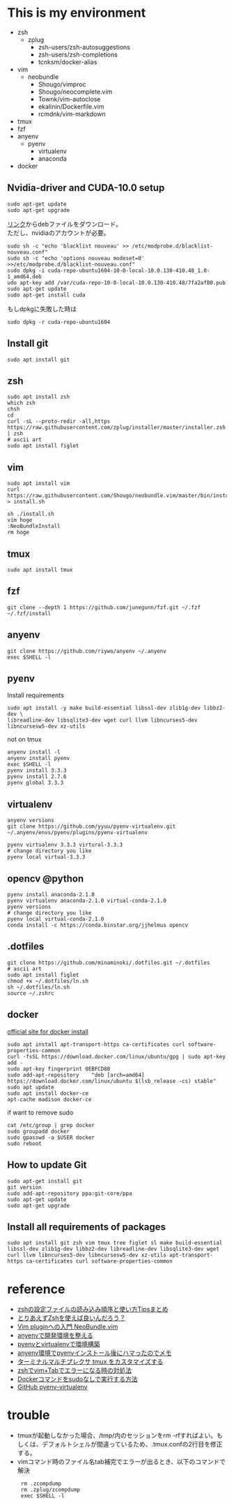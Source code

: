 # This is my environment
  * zsh
    * zplug
      * zsh-users/zsh-autosuggestions
      * zsh-users/zsh-completions
      * tcnksm/docker-alias
  * vim
    * neobundle
      * Shougo/vimproc
      * Shougo/neocomplete.vim
      * Townk/vim-autoclose
      * ekalinin/Dockerfile.vim
      * rcmdnk/vim-markdown
  * tmux
  * fzf
  * anyenv
    * pyenv
      * virtualenv
      * anaconda
  * docker

## Nvidia-driver and CUDA-10.0 setup

```
sudo apt-get update
sudo apt-get upgrade
```

[リンク](https://developer.nvidia.com/cuda-downloads?target_os=Linux&target_arch=x86_64&target_distro=Ubuntu&target_version=1604&target_type=deblocal)からdebファイルをダウンロード。  
ただし、nvidiaのアカウントが必要。  

```
sudo sh -c "echo 'blacklist nouveau' >> /etc/modprobe.d/blacklist-nouveau.conf"
sudo sh -c "echo 'options nouveau modeset=0' >>/etc/modprobe.d/blacklist-nouveau.conf"
sudo dpkg -i cuda-repo-ubuntu1604-10-0-local-10.0.130-410.48_1.0-1_amd64.deb
udo apt-key add /var/cuda-repo-10-0-local-10.0.130-410.48/7fa2af80.pub
sudo apt-get update
sudo apt-get install cuda

```

もしdpkgに失敗した時は
```
sudo dpkg -r cuda-repo-ubuntu1604
```

## Install git
```
sudo apt install git
```
## zsh
```
sudo apt install zsh
which zsh
chsh
cd
curl -sL --proto-redir -all,https https://raw.githubusercontent.com/zplug/installer/master/installer.zsh | zsh
# ascii art
sudo apt install figlet
```

## vim
```
sudo apt install vim
curl https://raw.githubusercontent.com/Shougo/neobundle.vim/master/bin/install.sh > install.sh

sh ./install.sh
vim hoge
:NeoBundleInstall
rm hoge
```

## tmux
```
sudo apt install tmux
```

## fzf
```
git clone --depth 1 https://github.com/junegunn/fzf.git ~/.fzf
~/.fzf/install
```

## anyenv
```
git clone https://github.com/riywo/anyenv ~/.anyenv
exec $SHELL -l
```

## pyenv
Install requirements
```
sudo apt install -y make build-essential libssl-dev zlib1g-dev libbz2-dev \
libreadline-dev libsqlite3-dev wget curl llvm libncurses5-dev libncursesw5-dev xz-utils
```
not on tmux
```
anyenv install -l
anyenv install pyenv
exec $SHELL -l
pyenv install 3.3.3
pyenv install 2.7.6
pyenv global 3.3.3
```

## virtualenv
```
anyenv versions
git clone https://github.com/yyuu/pyenv-virtualenv.git ~/.anyenv/envs/pyenv/plugins/pyenv-virtualenv
```

```
pyenv virtualenv 3.3.3 virtural-3.3.3
# change directory you like
pyenv local virtual-3.3.3
```

## opencv @python
```
pyenv install anaconda-2.1.0
pyenv virtualenv anaconda-2.1.0 virtual-conda-2.1.0
pyenv versions
# change directory you like
pyenv local virtual-conda-2.1.0
conda install -c https://conda.binstar.org/jjhelmus opencv
```

## .dotfiles
```
git clone https://github.com/minaminoki/.dotfiles.git ~/.dotfiles
# ascii art
sudo apt install figlet
chmod +x ~/.dotfiles/ln.sh
sh ~/.dotfiles/ln.sh
source ~/.zshrc
```

## docker
[official site for docker install](https://docs.docker.com/engine/installation/linux/ubuntu/)
```
sudo apt install apt-transport-https ca-certificates curl software-properties-common
curl -fsSL https://download.docker.com/linux/ubuntu/gpg | sudo apt-key add -
sudo apt-key fingerprint 0EBFCD88
sudo add-apt-repository    "deb [arch=amd64] https://download.docker.com/linux/ubuntu $(lsb_release -cs) stable"
sudo apt update
sudo apt install docker-ce
apt-cache madison docker-ce
```
if want to remove sudo
```
cat /etc/group | grep docker
sudo groupadd docker
sudo gpasswd -a $USER docker
sudo reboot
```

## How to update Git
```
sudo apt-get install git
git version
sudo add-apt-repository ppa:git-core/ppa
sudo apt-get update
sudo apt-get upgrade
```

## Install all requirements of packages
```
sudo apt install git zsh vim tmux tree figlet sl make build-essential libssl-dev zlib1g-dev libbz2-dev libreadline-dev libsqlite3-dev wget curl llvm libncurses5-dev libncursesw5-dev xz-utils apt-transport-https ca-certificates curl software-properties-common
```

# reference
* [zshの設定ファイルの読み込み順序と使い方Tipsまとめ](http://qiita.com/muran001/items/7b104d33f5ea3f75353f)
* [とりあえずZshを使えば良いんだろう？](http://qiita.com/ktr_type23/items/3eb782f98c7a5f4c60b0)
* [Vim pluginへの入門 NeoBundle.vim](http://qiita.com/okamos/items/caf5a0b19ce893a75363)
* [anyenvで開発環境を整える](http://qiita.com/luckypool/items/f1e756e9d3e9786ad9ea)
* [pyenvとvirtualenvで環境構築](http://qiita.com/Kodaira_/items/feadfef9add468e3a85b)
* [anyenv環境でpyenvインストール後にハマったのでメモ](http://qiita.com/dodo5522/items/8e9e63d8c94a70fbbbb9)
* [ターミナルマルチプレクサ tmux をカスタマイズする](http://qiita.com/b4b4r07/items/01359e8a3066d1c37edc)
* [zshでvim+Tabでエラーになる時の対処法](http://qiita.com/Asuforce/items/28b287fdb933d1985e15)
* [Dockerコマンドをsudoなしで実行する方法](http://qiita.com/DQNEO/items/da5df074c48b012152ee)
* [GitHub pyenv-virtualenv](https://github.com/pyenv/pyenv-virtualenv)

# trouble
* tmuxが起動しなかった場合、/tmp/内のセッションをrm -rfすればよい。もしくは、デフォルトシェルが間違っているため、.tmux.confの2行目を修正する。
* vimコマンド時のファイル名tab補完でエラーが出るとき、以下のコマンドで解決
  ```
   rm .zcompdump
   rm .zplug/zcompdump
   exec $SHELL -l
  ```
